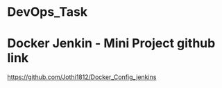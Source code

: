 # DevOps_Task

# Docker Jenkin - Mini Project github link

https://github.com/Jothi1812/Docker_Config_jenkins
